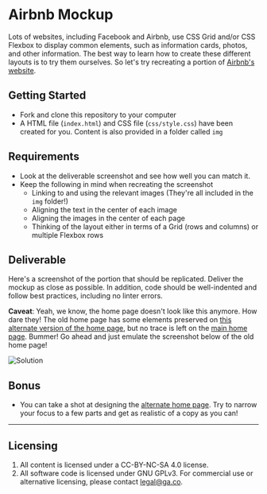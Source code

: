 # Airbnb Mockup

Lots of websites, including Facebook and Airbnb, use CSS Grid and/or CSS Flexbox to display common elements, such as information cards, photos, and other information. The best way to learn how to create these different layouts is to try them ourselves. So let's try recreating a portion of [Airbnb's website](https://www.airbnb.com/?logo=1).

## Getting Started
* Fork and clone this repository to your computer
* A HTML file (`index.html`) and CSS file (`css/style.css`) have been created for you. Content is also provided in a folder called `img`

## Requirements
* Look at the deliverable screenshot and see how well you can match it.
* Keep the following in mind when recreating the screenshot
  * Linking to and using the relevant images (They're all included in the `img` folder!)
  * Aligning the text in the center of each image
  * Aligning the images in the center of each page
  * Thinking of the layout either in terms of a Grid (rows and columns) or multiple Flexbox rows

## Deliverable

Here's a screenshot of the portion that should be replicated. Deliver the mockup as close as possible. In addition, code should be well-indented and follow best practices, including no linter errors.

**Caveat**: Yeah, we know, the home page doesn't look like this anymore. How dare they! The old home page has some elements preserved on [this alternate version of the home page](https://www.airbnb.com/?logo=1), but no trace is left on the [main home page](https://www.airbnb.com/). Bummer! Go ahead and just emulate the screenshot below of the old home page!

![Solution](solution.jpg)

## Bonus

* You can take a shot at designing the [alternate home page](https://www.airbnb.com/?logo=1). Try to narrow your focus to a few parts and get as realistic of a copy as you can!


---

## Licensing
1. All content is licensed under a CC-BY-NC-SA 4.0 license.
2. All software code is licensed under GNU GPLv3. For commercial use or alternative licensing, please contact legal@ga.co.
